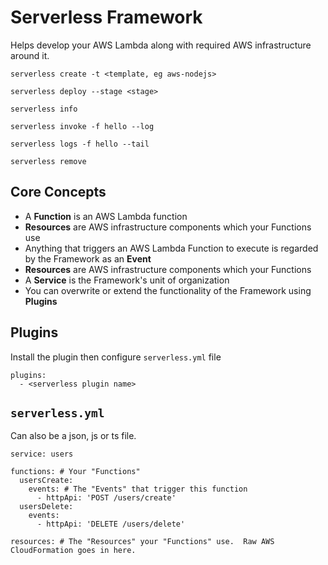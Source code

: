 # Serverless Framework

Helps develop your AWS Lambda along with required AWS infrastructure around it.

```
serverless create -t <template, eg aws-nodejs>
```

```
serverless deploy --stage <stage>
```

```
serverless info
```

```
serverless invoke -f hello --log
```

```
serverless logs -f hello --tail
```

```
serverless remove
```

## Core Concepts

- A **Function** is an AWS Lambda function
- **Resources** are AWS infrastructure components which your Functions use
- Anything that triggers an AWS Lambda Function to execute is regarded by the
Framework as an **Event**
- **Resources** are AWS infrastructure components which your Functions
- A **Service** is the Framework's unit of organization
- You can overwrite or extend the functionality of the Framework using
**Plugins**

## Plugins

Install the plugin then configure `serverless.yml` file

```
plugins:
  - <serverless plugin name>
```

## `serverless.yml`

Can also be a json, js or ts file.

```
service: users

functions: # Your "Functions"
  usersCreate:
    events: # The "Events" that trigger this function
      - httpApi: 'POST /users/create'
  usersDelete:
    events:
      - httpApi: 'DELETE /users/delete'

resources: # The "Resources" your "Functions" use.  Raw AWS CloudFormation goes in here.
```

